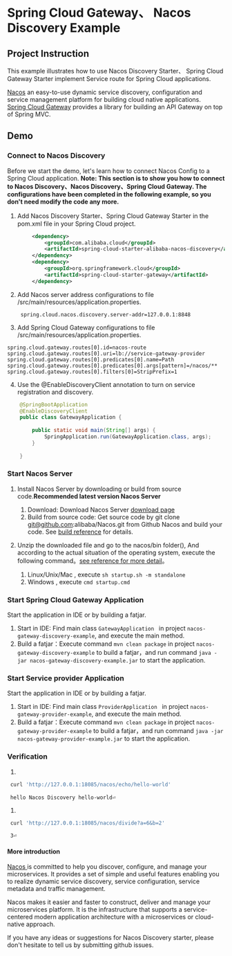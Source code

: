 #  Spring Cloud Gateway、 Nacos Discovery Example

## Project Instruction

This example illustrates how to use Nacos Discovery Starter、 Spring Cloud Gateway Starter implement Service route for Spring Cloud applications.

[Nacos](https://github.com/alibaba/Nacos) an easy-to-use dynamic service discovery, configuration and service management platform for building cloud native applications.  
[Spring Cloud Gateway](https://spring.io/projects/spring-cloud-gateway)  provides a library for building an API Gateway on top of Spring MVC.


## Demo

### Connect to Nacos Discovery
Before we start the demo, let's learn how to connect Nacos Config to a Spring Cloud application. **Note: This section is to show you how to connect to Nacos Discovery、Nacos Discovery、Spring Cloud Gateway. The configurations have been completed in the following example, so you don't need modify the code any more.**

1. Add Nacos Discovery Starter、Spring Cloud Gateway Starter in the pom.xml file in your Spring Cloud project.

```xml
	    <dependency>
            <groupId>com.alibaba.cloud</groupId>
            <artifactId>spring-cloud-starter-alibaba-nacos-discovery</artifactId>
        </dependency>
        <dependency>
            <groupId>org.springframework.cloud</groupId>
            <artifactId>spring-cloud-starter-gateway</artifactId>
        </dependency>
```
2. Add Nacos server address configurations to file /src/main/resources/application.properties.
	
		spring.cloud.nacos.discovery.server-addr=127.0.0.1:8848

3. Add Spring Cloud Gateway configurations to file /src/main/resources/application.properties.
	
```properties
spring.cloud.gateway.routes[0].id=nacos-route
spring.cloud.gateway.routes[0].uri=lb://service-gateway-provider
spring.cloud.gateway.routes[0].predicates[0].name=Path
spring.cloud.gateway.routes[0].predicates[0].args[pattern]=/nacos/**
spring.cloud.gateway.routes[0].filters[0]=StripPrefix=1
```	  
4. Use the @EnableDiscoveryClient annotation to turn on service registration and discovery.
		
```java
    @SpringBootApplication
    @EnableDiscoveryClient
    public class GatewayApplication {
    
        public static void main(String[] args) {
            SpringApplication.run(GatewayApplication.class, args);
        }
    
    }
```

### Start Nacos Server 

1. Install Nacos Server by downloading or build from source code.**Recommended latest version Nacos Server**

	1. Download: Download Nacos Server [download page](https://github.com/alibaba/nacos/releases) 
	2. Build from source code: Get source code by git clone git@github.com:alibaba/Nacos.git from Github Nacos and build your code. See [build reference](https://nacos.io/en-us/docs/quick-start.html) for details.
	


2. Unzip the downloaded file and go to the nacos/bin folder(), And according to the actual situation of the operating system, execute the following command。[see reference for more detail](https://nacos.io/en-us/docs/quick-start.html)。
	
	1. Linux/Unix/Mac , execute `sh startup.sh -m standalone`
	1. Windows , execute `cmd startup.cmd`

### Start Spring Cloud Gateway Application
Start the application in IDE or by building a fatjar.

1. Start in IDE: Find main class `GatewayApplication ` in project `nacos-gateway-discovery-example`, and execute the main method.
2. Build a fatjar：Execute command `mvn clean package` in project `nacos-gateway-discovery-example` to build a fatjar，and run command `java -jar nacos-gateway-discovery-example.jar` to start the application.


### Start Service provider Application

Start the application in IDE or by building a fatjar.

1. Start in IDE: Find main class `ProviderApplication ` in project `nacos-gateway-provider-example`, and execute the main method.
2. Build a fatjar：Execute command `mvn clean package` in project `nacos-gateway-provider-example` to build a fatjar，and run command `java -jar nacos-gateway-provider-example.jar` to start the application.


### Verification
1. 
```bash
 curl 'http://127.0.0.1:18085/nacos/echo/hello-world' 
 
 hello Nacos Discovery hello-world⏎
```
1. 
```bash
 curl 'http://127.0.0.1:18085/nacos/divide?a=6&b=2' 

 3⏎              
```

#### More introduction

[Nacos ](https://github.com/alibaba/Nacos) is committed to help you discover, configure, and manage your microservices. It provides a set of simple and useful features enabling you to realize dynamic service discovery, service configuration, service metadata and traffic management.

Nacos makes it easier and faster to construct, deliver and manage your microservices platform. It is the infrastructure that supports a service-centered modern application architecture with a microservices or cloud-native approach.

If you have any ideas or suggestions for Nacos Discovery starter, please don't hesitate to tell us by submitting github issues.

